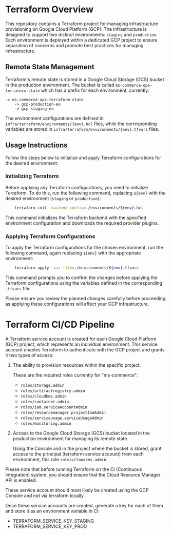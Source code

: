 # Terraform Overview

This repository contains a Terraform project for managing infrastructure provisioning on Google Cloud Platform (GCP). The infrastructure is designed to support two distinct environments: `staging` and `production`. Each environment is deployed within a dedicated GCP project to ensure separation of concerns and promote best practices for managing infrastructure.

## Remote State Management

Terraform's remote state is stored in a Google Cloud Storage (GCS) bucket in the production environment. The bucket is called `ms-commerce-ops-terraform-state` which has a prefix for each environment, currently:

```
-> ms-commerce-ops-terraform-state
    -> gcp-production-eu
    -> gcp-staging-eu
```

The environment configurations are defined in `infra/terraform/environments/{env}.hcl` files, while the corresponding variables are stored in `infra/terraform/environments/{env}.tfvars` files.

## Usage Instructions

Follow the steps below to initialize and apply Terraform configurations for the desired environment:

### Initializing Terraform

Before applying any Terraform configurations, you need to initialize Terraform. To do this, run the following command, replacing `${env}` with the desired environment (`staging` or `production`):

```bash
    terraform init -backend-config=./environments/${env}.hcl
```

This command initializes the Terraform backend with the specified environment configuration and downloads the required provider plugins.

### Applying Terraform Configurations

To apply the Terraform configurations for the chosen environment, run the following command, again replacing `${env}` with the appropriate environment:

```bash
    terraform apply -var-file=./environments/${env}.tfvars
```

This command prompts you to confirm the changes before applying the Terraform configurations using the variables defined in the corresponding `.tfvars` file.

Please ensure you review the planned changes carefully before proceeding, as applying these configurations will affect your GCP infrastructure.

# Terraform CI/CD Pipeline

A Terraform service account is created for each Google Cloud Platform (GCP) project, which represents an individual environment. This service account enables Terraform to authenticate with the GCP project and grants it two types of access:

1. The ability to provision resources within the specific project.

   These are the required roles currently for "ms-commerce":

   - `roles/storage.admin`
   - `roles/artifactregistry.admin`
   - `roles/cloudkms.admin`
   - `roles/container.admin`
   - `roles/iam.serviceAccountAdmin`
   - `roles/resourcemanager.projectIamAdmin`
   - `roles/serviceusage.serviceUsageAdmin`
   - `roles/monitoring.admin`

2. Access to the Google Cloud Storage (GCS) bucket located in the production environment for managing its remote state.

   Using the Console and in the project where the bucket is stored, grant access to the principal (terraform service account) from each environment, this role `roles/cloudkms.admin`

Please note that before running Terraform on the CI (Continuous Integration) system, you should ensure that the Cloud Resource Manager API is enabled.

These service account should most likely be created using the GCP Console and not via terraform locally.

Once these service accounts are created, generate a key for each of them and store it as an environment variable in CI:

- TERRAFORM_SERVICE_KEY_STAGING
- TERRAFORM_SERVICE_KEY_PROD
